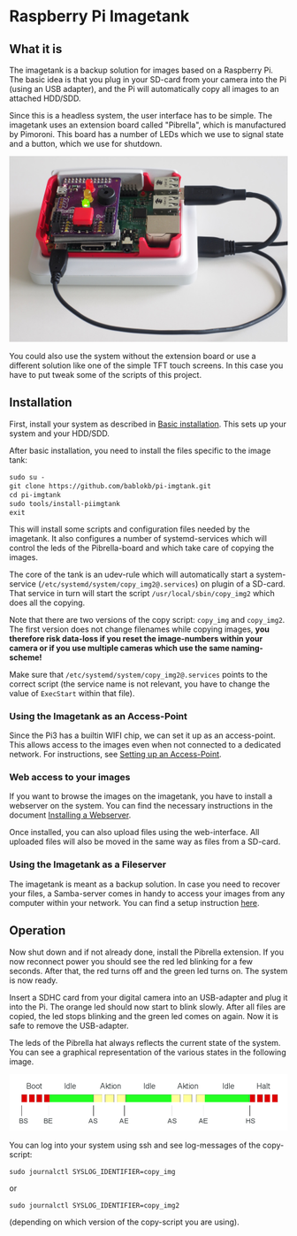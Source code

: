Raspberry Pi Imagetank
======================

What it is
----------

The imagetank is a backup solution for images based on a Raspberry Pi.
The basic idea is that you plug in your SD-card from your camera into the
Pi (using an USB adapter), and the Pi will automatically copy all
images to an attached HDD/SDD.

Since this is a headless system, the user interface has to be simple. The
imagetank uses an extension board called "Pibrella", which is
manufactured by Pimoroni. This board has a number of LEDs which we
use to signal state and a button, which we use for shutdown.

![Pi with Pibrella](images/pibrella.jpg "Pi with Pibrella")

You could also use the system without the extension board or use
a different solution like one of the simple TFT touch screens. In this
case you have to put tweak some of the scripts of this project.


Installation
------------

First, install your system as described in
[Basic installation](./doc/basic_install.md "Basic installation"). This
sets up your system and your HDD/SDD.

After basic installation, you need to install the files specific
to the image tank:

    sudo su -
    git clone https://github.com/bablokb/pi-imgtank.git
    cd pi-imgtank
    sudo tools/install-piimgtank
    exit

This will install some scripts and configuration files needed
by the imagetank. It also configures a number of systemd-services
which will control the leds of the Pibrella-board and which take
care of copying the images.

The core of the tank is an udev-rule which will automatically start a
system-service (`/etc/systemd/system/copy_img2@.services`)
on plugin of a SD-card. That service in turn will start the
script `/usr/local/sbin/copy_img2` which does all the copying.

Note that there are two versions of the copy script: `copy_img` and `copy_img2`.
The first version does not change filenames while copying images,
**you therefore risk data-loss if you reset the image-numbers within
your camera or if you use multiple cameras which use the same
naming-scheme!**

Make sure that `/etc/systemd/system/copy_img2@.services`
points to the correct script (the service name is not relevant,
you have to change the value of `ExecStart` within that file).


### Using the Imagetank as an Access-Point ###

Since the Pi3 has a builtin WIFI chip, we can set it up as an access-point.
This allows access to the images even when not connected to a
dedicated network. For instructions, see
[Setting up an Access-Point](./doc/hostapd_install.md 
"Setting up an Access-Point").

### Web access to your images ###

If you want to browse the images on the imagetank, you have to install
a webserver on the system. You can find the necessary instructions
in the document [Installing a Webserver](./doc/web_install.md 
"Installing a Webserver").

Once installed, you can also upload files using the web-interface. All
uploaded files will also be moved in the same way as files from a
SD-card.

### Using the Imagetank as a Fileserver ###

The imagetank is meant as a backup solution. In case you need to recover
your files, a Samba-server comes in handy to access your images from
any computer within your network. You can find a setup instruction
[here](./doc/samba_install.md "Installing Samba").


Operation
---------

Now shut down and if not already done, install the Pibrella extension. If
you now reconnect power you should see the red led blinking for a few
seconds. After that, the red turns off and the green led turns on. The
system is now ready.

Insert a SDHC card from your digital camera into an USB-adapter and plug
it into the Pi. The orange led should now start to blink slowly. After all
files are copied, the led stops blinking and the green led comes on again.
Now it is safe to remove the USB-adapter.

The leds of the Pibrella hat always reflects the current state of the
system. You can see a  graphical representation of the various states in
the following image.

![System states with transitions](images/states.png "System states with transitions")

You can log into your system using ssh and see log-messages of the copy-script:

    sudo journalctl SYSLOG_IDENTIFIER=copy_img

or

    sudo journalctl SYSLOG_IDENTIFIER=copy_img2

(depending on which version of the copy-script you are using).


